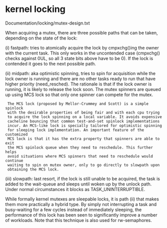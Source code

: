 # kernel locking

Documentation/locking/mutex-design.txt

When acquiring a mutex, there are three possible paths that can be
taken, depending on the state of the lock:

(i) fastpath: tries to atomically acquire the lock by cmpxchg()ing the owner with
    the current task. This only works in the uncontended case (cmpxchg() checks
    against 0UL, so all 3 state bits above have to be 0). If the lock is
    contended it goes to the next possible path.

(ii) midpath: aka optimistic spinning, tries to spin for acquisition
     while the lock owner is running and there are no other tasks ready
     to run that have higher priority (need_resched). The rationale is
     that if the lock owner is running, it is likely to release the lock
     soon. The mutex spinners are queued up using MCS lock so that only
     one spinner can compete for the mutex.

     The MCS lock (proposed by Mellor-Crummey and Scott) is a simple spinlock
     with the desirable properties of being fair and with each cpu trying
     to acquire the lock spinning on a local variable. It avoids expensive
     cacheline bouncing that common test-and-set spinlock implementations
     incur. An MCS-like lock is specially tailored for optimistic spinning
     for sleeping lock implementation. An important feature of the customized
     MCS lock is that it has the extra property that spinners are able to exit
     the MCS spinlock queue when they need to reschedule. This further helps
     avoid situations where MCS spinners that need to reschedule would continue
     waiting to spin on mutex owner, only to go directly to slowpath upon
     obtaining the MCS lock.

(iii) slowpath: last resort, if the lock is still unable to be acquired,
      the task is added to the wait-queue and sleeps until woken up by the
      unlock path. Under normal circumstances it blocks as TASK_UNINTERRUPTIBLE.

While formally kernel mutexes are sleepable locks, it is path (ii) that
makes them more practically a hybrid type. By simply not interrupting a
task and busy-waiting for a few cycles instead of immediately sleeping,
the performance of this lock has been seen to significantly improve a
number of workloads. Note that this technique is also used for rw-semaphores.
